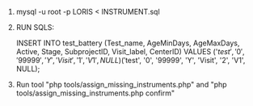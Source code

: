 1. mysql -u root -p LORIS < INSTRUMENT.sql

2. RUN SQLS:

	INSERT INTO test_battery (Test_name, AgeMinDays, AgeMaxDays, Active, Stage, SubprojectID, Visit_label, CenterID) VALUES 
		('$test', '0', '99999', 'Y', 'Visit', '1', 'V1', NULL)
		('$test', '0', '99999', 'Y', 'Visit', '2', 'V1', NULL);
        
3. Run tool "php tools/assign_missing_instruments.php" and "php tools/assign_missing_instruments.php confirm"